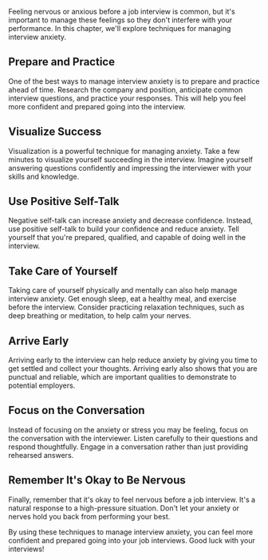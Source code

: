 
Feeling nervous or anxious before a job interview is common, but it's important to manage these feelings so they don't interfere with your performance. In this chapter, we'll explore techniques for managing interview anxiety.

Prepare and Practice
--------------------

One of the best ways to manage interview anxiety is to prepare and practice ahead of time. Research the company and position, anticipate common interview questions, and practice your responses. This will help you feel more confident and prepared going into the interview.

Visualize Success
-----------------

Visualization is a powerful technique for managing anxiety. Take a few minutes to visualize yourself succeeding in the interview. Imagine yourself answering questions confidently and impressing the interviewer with your skills and knowledge.

Use Positive Self-Talk
----------------------

Negative self-talk can increase anxiety and decrease confidence. Instead, use positive self-talk to build your confidence and reduce anxiety. Tell yourself that you're prepared, qualified, and capable of doing well in the interview.

Take Care of Yourself
---------------------

Taking care of yourself physically and mentally can also help manage interview anxiety. Get enough sleep, eat a healthy meal, and exercise before the interview. Consider practicing relaxation techniques, such as deep breathing or meditation, to help calm your nerves.

Arrive Early
------------

Arriving early to the interview can help reduce anxiety by giving you time to get settled and collect your thoughts. Arriving early also shows that you are punctual and reliable, which are important qualities to demonstrate to potential employers.

Focus on the Conversation
-------------------------

Instead of focusing on the anxiety or stress you may be feeling, focus on the conversation with the interviewer. Listen carefully to their questions and respond thoughtfully. Engage in a conversation rather than just providing rehearsed answers.

Remember It's Okay to Be Nervous
--------------------------------

Finally, remember that it's okay to feel nervous before a job interview. It's a natural response to a high-pressure situation. Don't let your anxiety or nerves hold you back from performing your best.

By using these techniques to manage interview anxiety, you can feel more confident and prepared going into your job interviews. Good luck with your interviews!
